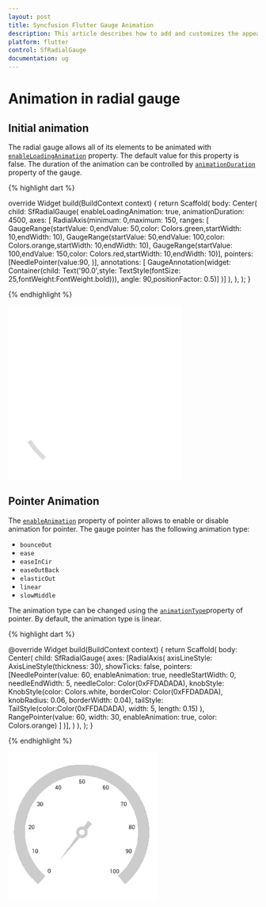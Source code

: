 ```yaml
---
layout: post
title: Syncfusion Flutter Gauge Animation
description: This article describes how to add and customizes the appearence gauge annotation of radial gauge control in flutter platform
platform: flutter
control: SfRadialGauge
documentation: ug
---
```


# Animation in  radial gauge

## Initial animation

The radial gauge allows all of its elements to be animated with [`enableLoadingAnimation`](https://pub.dev/documentation/syncfusion_flutter_gauges/latest/gauges/SfRadialGauge/enableLoadingAnimation.html) property. The default value for this property is false. The duration of the animation can be controlled by [`animationDuration`](https://pub.dev/documentation/syncfusion_flutter_gauges/latest/gauges/SfRadialGauge/animationDuration.html) property of the gauge.

{% highlight dart %}

override
Widget build(BuildContext context) {
   return Scaffold(
      body: Center(
        child: SfRadialGauge(
      enableLoadingAnimation: true, animationDuration: 4500,
      axes: <RadialAxis>[
        RadialAxis(minimum: 0,maximum: 150,
            ranges: <GaugeRange>[
              GaugeRange(startValue: 0,endValue: 50,color: Colors.green,startWidth: 10,endWidth: 10),
              GaugeRange(startValue: 50,endValue: 100,color: Colors.orange,startWidth: 10,endWidth: 10),
              GaugeRange(startValue: 100,endValue: 150,color: Colors.red,startWidth: 10,endWidth: 10)],
            pointers: <GaugePointer>[NeedlePointer(value:90, )],
            annotations: <GaugeAnnotation>[
              GaugeAnnotation(widget: Container(child:
              Text('90.0',style: TextStyle(fontSize: 25,fontWeight:FontWeight.bold))),
                  angle: 90,positionFactor: 0.5)]
          )]
        ),
      ),
    );
  }

{% endhighlight %}

![gauge loading animation](images/animation/initial_Animation.gif)

## Pointer Animation
The [`enableAnimation`](https://pub.dev/documentation/syncfusion_flutter_gauges/latest/gauges/GaugePointer/enableAnimation.html) property of pointer allows to enable or disable animation for pointer. The gauge pointer has the following animation type:

* `bounceOut`
* `ease`
* `easeInCir`
* `easeOutBack`
* `elasticOut`
* `linear`
* `slowMiddle`

The animation type can be changed using the [`animationType`](https://pub.dev/documentation/syncfusion_flutter_gauges/latest/gauges/GaugePointer/animationType.html)property of pointer. By default, the animation type is linear.

{% highlight dart %}

@override
Widget build(BuildContext context) {
  return Scaffold(
    body: Center(
              child: SfRadialGauge(
                axes: <RadialAxis>[RadialAxis( 
                 axisLineStyle: AxisLineStyle(thickness: 30), showTicks: false,
                 pointers: <GaugePointer>[NeedlePointer(value: 60, enableAnimation: true,
                 needleStartWidth: 0,
                   needleEndWidth: 5, needleColor: Color(0xFFDADADA),
                   knobStyle: KnobStyle(color: Colors.white, borderColor: Color(0xFFDADADA),
                       knobRadius: 0.06,
                       borderWidth: 0.04),
                   tailStyle: TailStyle(color:Color(0xFFDADADA), width: 5,
                   length: 0.15)
                    ),
                   RangePointer(value: 60, width: 30, enableAnimation: true, color: Colors.orange)
                 ]
                )],
              )
            ),
          );
        }

{% endhighlight %}

![pointer animation](images/animation/animation.gif)
